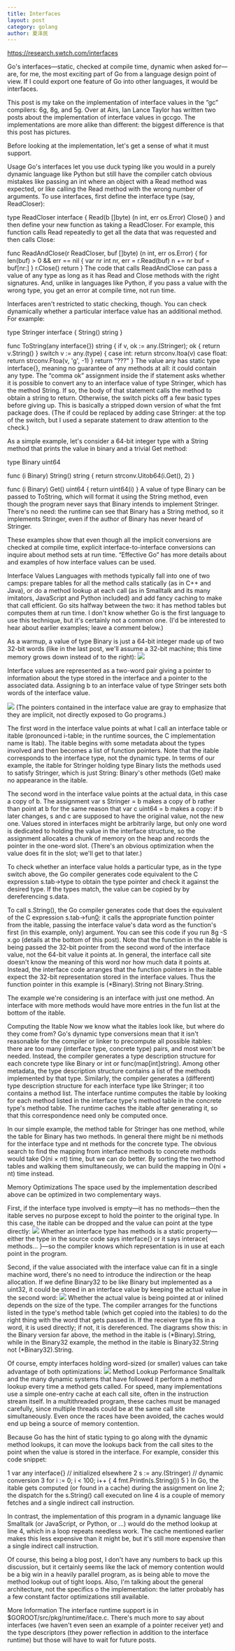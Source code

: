 ```yaml
---
title: Interfaces
layout: post
category: golang
author: 夏泽民
---
```

https://research.swtch.com/interfaces
<!-- more -->
Go's interfaces—static, checked at compile time, dynamic when asked for—are, for me, the most exciting part of Go from a language design point of view. If I could export one feature of Go into other languages, it would be interfaces.

This post is my take on the implementation of interface values in the “gc” compilers: 6g, 8g, and 5g. Over at Airs, Ian Lance Taylor has written two posts about the implementation of interface values in gccgo. The implementations are more alike than different: the biggest difference is that this post has pictures.

Before looking at the implementation, let's get a sense of what it must support.

Usage
Go's interfaces let you use duck typing like you would in a purely dynamic language like Python but still have the compiler catch obvious mistakes like passing an int where an object with a Read method was expected, or like calling the Read method with the wrong number of arguments. To use interfaces, first define the interface type (say, ReadCloser):

type ReadCloser interface {
    Read(b []byte) (n int, err os.Error)
    Close()
}
and then define your new function as taking a ReadCloser. For example, this function calls Read repeatedly to get all the data that was requested and then calls Close:

func ReadAndClose(r ReadCloser, buf []byte) (n int, err os.Error) {
    for len(buf) > 0 && err == nil {
        var nr int
        nr, err = r.Read(buf)
        n += nr
        buf = buf[nr:]
    }
    r.Close()
    return
}
The code that calls ReadAndClose can pass a value of any type as long as it has Read and Close methods with the right signatures. And, unlike in languages like Python, if you pass a value with the wrong type, you get an error at compile time, not run time.

Interfaces aren't restricted to static checking, though. You can check dynamically whether a particular interface value has an additional method. For example:

type Stringer interface {
    String() string
}

func ToString(any interface{}) string {
    if v, ok := any.(Stringer); ok {
        return v.String()
    }
    switch v := any.(type) {
    case int:
        return strconv.Itoa(v)
    case float:
        return strconv.Ftoa(v, 'g', -1)
    }
    return "???"
}
The value any has static type interface{}, meaning no guarantee of any methods at all: it could contain any type. The “comma ok” assignment inside the if statement asks whether it is possible to convert any to an interface value of type Stringer, which has the method String. If so, the body of that statement calls the method to obtain a string to return. Otherwise, the switch picks off a few basic types before giving up. This is basically a stripped down version of what the fmt package does. (The if could be replaced by adding case Stringer: at the top of the switch, but I used a separate statement to draw attention to the check.)

As a simple example, let's consider a 64-bit integer type with a String method that prints the value in binary and a trivial Get method:

type Binary uint64

func (i Binary) String() string {
    return strconv.Uitob64(i.Get(), 2)
}

func (i Binary) Get() uint64 {
    return uint64(i)
}
A value of type Binary can be passed to ToString, which will format it using the String method, even though the program never says that Binary intends to implement Stringer. There's no need: the runtime can see that Binary has a String method, so it implements Stringer, even if the author of Binary has never heard of Stringer.

These examples show that even though all the implicit conversions are checked at compile time, explicit interface-to-interface conversions can inquire about method sets at run time. “Effective Go” has more details about and examples of how interface values can be used.

Interface Values
Languages with methods typically fall into one of two camps: prepare tables for all the method calls statically (as in C++ and Java), or do a method lookup at each call (as in Smalltalk and its many imitators, JavaScript and Python included) and add fancy caching to make that call efficient. Go sits halfway between the two: it has method tables but computes them at run time. I don't know whether Go is the first language to use this technique, but it's certainly not a common one. (I'd be interested to hear about earlier examples; leave a comment below.)

As a warmup, a value of type Binary is just a 64-bit integer made up of two 32-bit words (like in the last post, we'll assume a 32-bit machine; this time memory grows down instead of to the right):
<img src="{{site.url}}{{site.baseurl}}/img/gointer1.png"/>

Interface values are represented as a two-word pair giving a pointer to information about the type stored in the interface and a pointer to the associated data. Assigning b to an interface value of type Stringer sets both words of the interface value.

<img src="{{site.url}}{{site.baseurl}}/img/gointer2.png"/>
(The pointers contained in the interface value are gray to emphasize that they are implicit, not directly exposed to Go programs.)

The first word in the interface value points at what I call an interface table or itable (pronounced i-table; in the runtime sources, the C implementation name is Itab). The itable begins with some metadata about the types involved and then becomes a list of function pointers. Note that the itable corresponds to the interface type, not the dynamic type. In terms of our example, the itable for Stringer holding type Binary lists the methods used to satisfy Stringer, which is just String: Binary's other methods (Get) make no appearance in the itable.

The second word in the interface value points at the actual data, in this case a copy of b. The assignment var s Stringer = b makes a copy of b rather than point at b for the same reason that var c uint64 = b makes a copy: if b later changes, s and c are supposed to have the original value, not the new one. Values stored in interfaces might be arbitrarily large, but only one word is dedicated to holding the value in the interface structure, so the assignment allocates a chunk of memory on the heap and records the pointer in the one-word slot. (There's an obvious optimization when the value does fit in the slot; we'll get to that later.)

To check whether an interface value holds a particular type, as in the type switch above, the Go compiler generates code equivalent to the C expression s.tab->type to obtain the type pointer and check it against the desired type. If the types match, the value can be copied by by dereferencing s.data.

To call s.String(), the Go compiler generates code that does the equivalent of the C expression s.tab->fun[0](s.data): it calls the appropriate function pointer from the itable, passing the interface value's data word as the function's first (in this example, only) argument. You can see this code if you run 8g -S x.go (details at the bottom of this post). Note that the function in the itable is being passed the 32-bit pointer from the second word of the interface value, not the 64-bit value it points at. In general, the interface call site doesn't know the meaning of this word nor how much data it points at. Instead, the interface code arranges that the function pointers in the itable expect the 32-bit representation stored in the interface values. Thus the function pointer in this example is (*Binary).String not Binary.String.

The example we're considering is an interface with just one method. An interface with more methods would have more entries in the fun list at the bottom of the itable.

Computing the Itable
Now we know what the itables look like, but where do they come from? Go's dynamic type conversions mean that it isn't reasonable for the compiler or linker to precompute all possible itables: there are too many (interface type, concrete type) pairs, and most won't be needed. Instead, the compiler generates a type description structure for each concrete type like Binary or int or func(map[int]string). Among other metadata, the type description structure contains a list of the methods implemented by that type. Similarly, the compiler generates a (different) type description structure for each interface type like Stringer; it too contains a method list. The interface runtime computes the itable by looking for each method listed in the interface type's method table in the concrete type's method table. The runtime caches the itable after generating it, so that this correspondence need only be computed once.

In our simple example, the method table for Stringer has one method, while the table for Binary has two methods. In general there might be ni methods for the interface type and nt methods for the concrete type. The obvious search to find the mapping from interface methods to concrete methods would take O(ni × nt) time, but we can do better. By sorting the two method tables and walking them simultaneously, we can build the mapping in O(ni + nt) time instead.

Memory Optimizations
The space used by the implementation described above can be optimized in two complementary ways.

First, if the interface type involved is empty—it has no methods—then the itable serves no purpose except to hold the pointer to the original type. In this case, the itable can be dropped and the value can point at the type directly:
<img src="{{site.url}}{{site.baseurl}}/img/gointer3.png"/>
Whether an interface type has methods is a static property—either the type in the source code says interface{} or it says interace{ methods... }—so the compiler knows which representation is in use at each point in the program.

Second, if the value associated with the interface value can fit in a single machine word, there's no need to introduce the indirection or the heap allocation. If we define Binary32 to be like Binary but implemented as a uint32, it could be stored in an interface value by keeping the actual value in the second word:
<img src="{{site.url}}{{site.baseurl}}/img/gointer4.png"/>
Whether the actual value is being pointed at or inlined depends on the size of the type. The compiler arranges for the functions listed in the type's method table (which get copied into the itables) to do the right thing with the word that gets passed in. If the receiver type fits in a word, it is used directly; if not, it is dereferenced. The diagrams show this: in the Binary version far above, the method in the itable is (*Binary).String, while in the Binary32 example, the method in the itable is Binary32.String not (*Binary32).String.

Of course, empty interfaces holding word-sized (or smaller) values can take advantage of both optimizations:
<img src="{{site.url}}{{site.baseurl}}/img/gointer5.png"/>
Method Lookup Performance
Smalltalk and the many dynamic systems that have followed it perform a method lookup every time a method gets called. For speed, many implementations use a simple one-entry cache at each call site, often in the instruction stream itself. In a multithreaded program, these caches must be managed carefully, since multiple threads could be at the same call site simultaneously. Even once the races have been avoided, the caches would end up being a source of memory contention.

Because Go has the hint of static typing to go along with the dynamic method lookups, it can move the lookups back from the call sites to the point when the value is stored in the interface. For example, consider this code snippet:

1   var any interface{}  // initialized elsewhere
2   s := any.(Stringer)  // dynamic conversion
3   for i := 0; i < 100; i++ {
4       fmt.Println(s.String())
5   }
In Go, the itable gets computed (or found in a cache) during the assignment on line 2; the dispatch for the s.String() call executed on line 4 is a couple of memory fetches and a single indirect call instruction.

In contrast, the implementation of this program in a dynamic language like Smalltalk (or JavaScript, or Python, or ...) would do the method lookup at line 4, which in a loop repeats needless work. The cache mentioned earlier makes this less expensive than it might be, but it's still more expensive than a single indirect call instruction.

Of course, this being a blog post, I don't have any numbers to back up this discussion, but it certainly seems like the lack of memory contention would be a big win in a heavily parallel program, as is being able to move the method lookup out of tight loops. Also, I'm talking about the general architecture, not the specifics o the implementation: the latter probably has a few constant factor optimizations still available.

More Information
The interface runtime support is in $GOROOT/src/pkg/runtime/iface.c. There's much more to say about interfaces (we haven't even seen an example of a pointer receiver yet) and the type descriptors (they power reflection in addition to the interface runtime) but those will have to wait for future posts.
